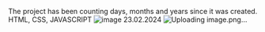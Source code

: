 The project has been counting days, months and years since it was created.
HTML, CSS, JAVASCRIPT
![image](https://github.com/zehrasbr/Timer/assets/120209419/7a2bc642-1831-4567-a01a-81a25ccce3ba)
23.02.2024 
![Uploading image.png…]()
